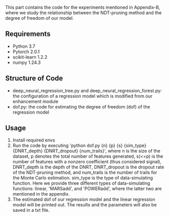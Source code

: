 This part contains the code for the experiments mentioned in Appendix-B, where we study the relationship between the NDT-pruning method and the degree of freedom of our model.

## Requirements
- Python 3.7
- Pytorch 2.0.1
- scikit-learn 1.2.2
- numpy 1.24.3

## Structure of Code
- deep_neural_regression_tree.py and deep_neural_regression_forest.py: the configuration of a regression model which is modified from our enhancement module
- dof.py: the code for estimating the degree of freedom (dof) of the regression model

## Usage
1. Install required envs
2. Run the code by executing 'python dof.py {n} {p} {s} {sim_type} {DNRT_depth} {DNRT_dropout} {num_trails}', where n is the size of the dataset, p denotes the total number of features generated, s(<=p) is the number of features with a nonzero coefficient (thus considered signal), DNRT_depth is the depth of the DNRT, DNRT_dropout is the dropout rate of the NDT-pruning method, and num_trails is the number of trails for the Monte Carlo estimation. sim_type is the type of data-simulating function. Here we provide three different types of data-simulating functions: linear, 'MARSadd', and 'POWERadd', where the latter two are mentioned in the appendix.
3. The estimated dof of our regression model and the linear regression model will be printed out. The results and the parameters will also be saved in a txt file.
